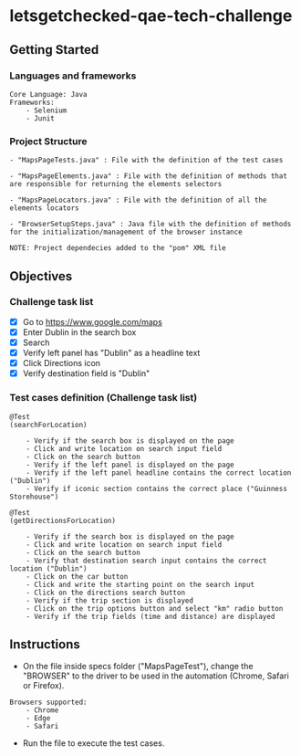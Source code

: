 # letsgetchecked-qae-tech-challenge

## Getting Started

### Languages and frameworks
```
Core Language: Java
Frameworks:
    - Selenium
    - Junit
```

### Project Structure 

```
- "MapsPageTests.java" : File with the definition of the test cases

- "MapsPageElements.java" : File with the definition of methods that are responsible for returning the elements selectors

- "MapsPageLocators.java" : File with the definition of all the elements locators

- "BrowserSetupSteps.java" : Java file with the definition of methods for the initialization/management of the browser instance

NOTE: Project dependecies added to the "pom" XML file
```

## Objectives

### Challenge task list

- [x] Go to https://www.google.com/maps
- [x] Enter Dublin in the search box
- [x] Search
- [x] Verify left panel has "Dublin" as a headline text
- [x] Click Directions icon
- [x] Verify destination field is "Dublin"

### Test cases definition (Challenge task list)

```
@Test
(searchForLocation)

    - Verify if the search box is displayed on the page
    - Click and write location on search input field
    - Click on the search button
    - Verify if the left panel is displayed on the page
    - Verify if the left panel headline contains the correct location ("Dublin")
    - Verify if iconic section contains the correct place ("Guinness Storehouse")
```

```
@Test
(getDirectionsForLocation)

    - Verify if the search box is displayed on the page
    - Click and write location on search input field
    - Click on the search button
    - Verify that destination search input contains the correct location ("Dublin")
    - Click on the car button
    - Click and write the starting point on the search input
    - Click on the directions search button
    - Verify if the trip section is displayed
    - Click on the trip options button and select "km" radio button
    - Verify if the trip fields (time and distance) are displayed
```

## Instructions

* On the file inside specs folder ("MapsPageTest"), change the "BROWSER" to the driver to be used in the automation (Chrome, Safari or Firefox).

```
Browsers supported:
    - Chrome
    - Edge
    - Safari
```

* Run the file to execute the test cases.